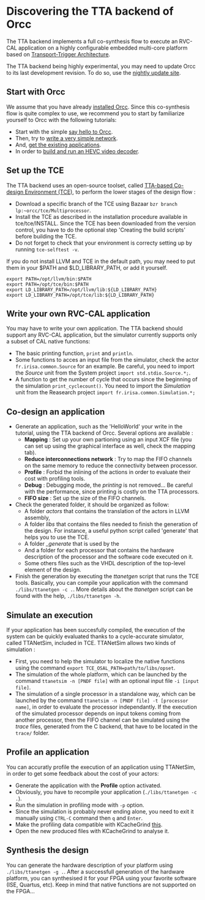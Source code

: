 # Discovering the TTA backend of Orcc

The TTA backend implements a full co-synthesis flow to execute an RVC-CAL application on a highly configurable embedded multi-core platform based on [Transport-Trigger Architecture](http://en.wikipedia.org/wiki/Transport_triggered_architecture).

The TTA backend being highly experimental, you may need to update Orcc to its last development revision. To do so, use the [nightly update site](http://orcc.sourceforge.net/nightly/).

## Start with Orcc

We assume that you have already [installed Orcc](http://orcc.sourceforge.net/getting-started/install-orcc/). Since this co-synthesis flow is quite complex to use, we recommend you to start by familiarize yourself to Orcc with the following tutorials:
- Start with the simple [say hello to Orcc](http://orcc.sourceforge.net/tutorials/hello-orcc/).
- Then, try to [write a very simple network](http://orcc.sourceforge.net/tutorials/a-very-simple-actor/).
- And, [get the existing applications](http://orcc.sourceforge.net/getting-started/get-applications/).
- In order to [build and run an HEVC video decoder](http://orcc.sourceforge.net/tutorials/make-an-hevc-decoder/).

## Set up the TCE

The TTA backend uses an open-source toolset, called [TTA-based Co-design Environment (TCE)](http://tce.cs.tut.fi/), to perform the lower stages of the design flow :
- Download a specific branch of the TCE using Bazaar `bzr branch lp:~orcc/tce/Multiprocessor`.
- Install the TCE as described in the installation procedure available in tce/tce/INSTALL. Since the TCE has been downloaded from the version control, you have to do the optional step 'Creating the build scripts' before building the TCE.
- Do not forget to check that your environment is correcty setting up by running ``tce-selftest -v``.

If you do not install LLVM and TCE in the default path, you may need to put them in your $PATH and $LD_LIBRARY_PATH, or add it yourself.

```
export PATH=/opt/llvm/bin:$PATH
export PATH=/opt/tce/bin:$PATH
export LD_LIBRARY_PATH=/opt/llvm/lib:${LD_LIBRARY_PATH}
export LD_LIBRARY_PATH=/opt/tce/lib:${LD_LIBRARY_PATH}
```

## Write your own RVC-CAL application

You may have to write your own application. The TTA backend should support any RVC-CAL application, but the simulator currently supports only a subset of CAL native functions:
- The basic printing function, ``print`` and ``println``.
- Some functions to acces an input file from the simulator, check the actor ``fr.irisa.common.Source`` for an example. Be careful, you need to import the *Source* unit from the System project ``import std.stdio.Source.*;``.
- A function to get the number of cycle that occurs since the beginning of the simulation ``print_cyclecount()``. You need to import the *Simulation* unit from the Reasearch project ``import fr.irisa.common.Simulation.*;``

## Co-design an application

- Generate an application, such as the 'HelloWorld' your write in the tutorial, using the TTA backend of Orcc. Several options are available :
  - **Mapping** : Set up your own partioning using an input XCF file (you can set up using the graphical interface as well, check the mapping tab).
  - **Reduce interconnections network** : Try to map the FIFO channels on the same memory to reduce the connectivity between processor.
  - **Profile** : Forbid the inlining of the actions in order to evaluate their cost with profiling tools.
  - **Debug** : Debugging mode, the *printing* is not removed... Be careful with the performance, since printing is costly on the TTA processors.
  - **FIFO size** : Set up the size of the FIFO channels.
- Check the generated folder, it should be organized as follow:
  - A folder *actors* that contains the translation of the actors in LLVM assembly, 
  - A folder *libs* that contains the files needed to finish the generation of the design. For instance, a useful python script called 'generate' that helps you to use the TCE.
  - A folder *_generate* that is used by the 
  - And a folder for each processor that contains the hardware description of the processor and the software code executed on it. 
  - Some others files such as the VHDL description of the top-level element of the design.
- Finish the generation by executing the *ttanetgen* script that runs the TCE tools. Basically, you can compile your application with the command ``./libs/ttanetgen -c .``. 
More details about the *ttanetgen* script can be found with the help, ``./libs/ttanetgen -h``.

## Simulate an execution

If your application has been succesfully compiled, the execution of the system can be quickly evaluated thanks to a cycle-accurate simulator, called TTANetSim, included in TCE. TTANetSim allows two kinds of simulation :
- First, you need to help the simulator to localize the native functions using the command ``export TCE_OSAL_PATH=path/to/libs/opset``.
- The simulation of the whole platform, which can be launched by the command ``ttanetsim -n [PNDF file]`` with an optional input file ``-i [input file]``.
- The simulation of a single processor in a standalone way, which can be launched by the command ``ttanetsim -n [PNDF file] -t [processor name]``, in order to evaluate the processor independantly. If the execution of the simulated processor depends on input tokens coming from another processor, then the FIFO channel can be simulated using the *trace* files, generated from the C backend, that have to be located in the ``trace/`` folder.

## Profile an application

You can accuratly profile the execution of an application using TTANetSim, in order to get some feedback about the cost of your actors:
- Generate the application with the **Profile** option activated.
- Obviously, you have to recompile your application (``./libs/ttanetgen -c .``).
- Run the simulation in profiling mode with ``-p`` option.
- Since the simulation is probably never ending alone, you need to exit it manually using ``CTRL-C`` command then ``q`` and ``Enter``.
- Make the profiling data compatible with KCacheGrind [this](http://tce.cs.tut.fi/user_manual/TCE/node41.html#SECTION00714100000000000000).
- Open the new produced files with KCacheGrind to analyse it.

## Synthesis the design

You can generate the hardware description of your platform using ``./libs/ttanetgen -g .``. After a successfull generation of the hardware platform, you can synthesised it for your FPGA using your favorite software (ISE, Quartus, etc). Keep in mind that native functions are not supported on the FPGA...

